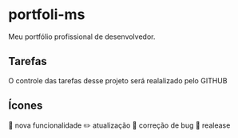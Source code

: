 # portfoli-ms

Meu portfólio profissional de desenvolvedor. 

## Tarefas

O controle das tarefas desse projeto será realalizado pelo GITHUB

## Ícones

 :deciduous_tree: nova funcionalidade
 :pencil2: atualização
 :bug: correção de bug
 :checkered_flag: realease


